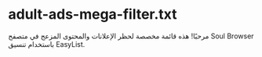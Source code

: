 # adult-ads-mega-filter.txt
مرحبًا! هذه قائمة مخصصة لحظر الإعلانات والمحتوى المزعج في متصفح Soul Browser باستخدام تنسيق EasyList.
